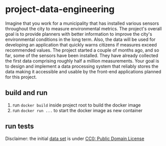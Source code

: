 # project-data-engineering

Imagine that you work for a municipality that has installed various sensors throughout the city to measure environmental metrics. The project's overall goal is to provide planners with better information to improve the city's environmental conditions in the long term. Also, the data will be used for developing an application that quickly warns citizens if measures exceed recommended values. The project started a couple of months ago, and so far, some of the sensors have been installed. They have already collected the first data comprising roughly half a million measurements. Your goal is to design and implement a data processing system that reliably stores the data making it accessible and usable by the front-end applications planned for this project.

## build and run
1. run ``docker build`` inside project root to build the docker image
2. run ``docker run ...`` to start the docker image as new container
## run tests



Disclaimer: the initial [data set](https://www.kaggle.com/datasets/garystafford/environmental-sensor-data-132k) is under [CC0: Public Domain License](https://creativecommons.org/publicdomain/zero/1.0/)
